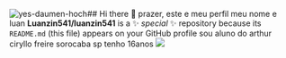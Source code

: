 ![yes-daumen-hoch](https://github.com/user-attachments/assets/902898fc-c8f8-4e12-9fc0-bbdaec5a8592)## Hi there 👋
prazer, este e meu perfil
meu nome e luan 
**Luanzin541/luanzin541** is a ✨ _special_ ✨ repository because its `README.md` (this file) appears on your GitHub profile
sou aluno do arthur ciryllo freire sorocaba sp
tenho 16anos 
![](https://tenor.com/pt-BR/view/yes-daumen-hoch-prima-thumbs-up-allligator-gif-15354784)

